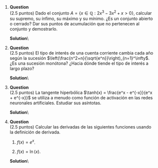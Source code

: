 1.  **Question**\
    (2.5 puntos) Dado el conjunto
    $A=\left\{x\in\mathbb{Q}: 2x^3-3x^2+x>0\right\}$, calcular su
    supremo, su ínfimo, su máximo y su mínimo. ¿Es un conjunto abierto o
    cerrado? Dar sus puntos de acumulación que no pertenecen al conjunto
    y demostrarlo.

    **Solution**\

2.  **Question**\
    (2.5 puntos) El tipo de interés de una cuenta corriente cambia cada
    año según la sucesión
    $\left(\frac{n^2+n}{\sqrt{e^n}}\right)_{n=1}^\infty$. ¿Es una
    sucesión monótona? ¿Hacia dónde tiende el tipo de interés a largo
    plazo?

    **Solution**\

3.  **Question**\
    (2.5 puntos) La tangente hiperbólica
    $\tanh(x) = \frac{e^x - e^{-x}}{e^x + e^{-x}}$ se utiliza a menudo
    como función de activación en las redes neuronales artificiales.
    Estudiar sus asíntotas.

    **Solution**\

4.  **Question**\
    (2.5 puntos) Calcular las derivadas de las siguientes funciones
    usando la definición de derivada.

    1.  $f(x)=e^x$.

    2.  $f(x)=\ln(x)$.

    **Solution**\
